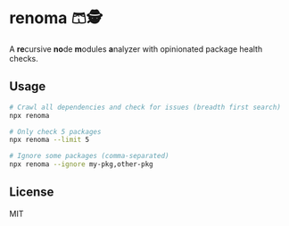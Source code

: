 # renoma 🩳🕵️

A **re**cursive **no**de **m**odules **a**nalyzer with opinionated package health checks.

## Usage

```bash
# Crawl all dependencies and check for issues (breadth first search)
npx renoma

# Only check 5 packages
npx renoma --limit 5

# Ignore some packages (comma-separated)
npx renoma --ignore my-pkg,other-pkg
```

## License

MIT
